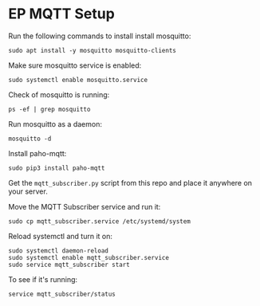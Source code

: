 # EP MQTT Setup 

Run the following commands to install install mosquitto:

```shell
sudo apt install -y mosquitto mosquitto-clients
```

Make sure mosquitto service is enabled:

```shell
sudo systemctl enable mosquitto.service
```

Check of mosquitto is running:

```shell
ps -ef | grep mosquitto
```

Run mosquitto as a daemon:

```shell
mosquitto -d
```

Install paho-mqtt:

```shell
sudo pip3 install paho-mqtt
```

Get the `mqtt_subscriber.py` script from this repo and place it anywhere on your server. 

Move the MQTT Subscriber service and run it:

```
sudo cp mqtt_subscriber.service /etc/systemd/system
```

Reload systemctl and turn it on:

```shell
sudo systemctl daemon-reload
sudo systemctl enable mqtt_subscriber.service
sudo service mqtt_subscriber start
```

To see if it's running:

```shell
service mqtt_subscriber/status
```


